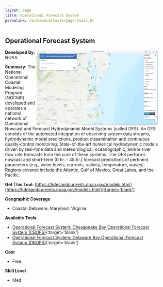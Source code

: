 ```yaml
---
layout: page
title: Operational Forecast System
permalink: /individualtools/page-tool3.0/
---
```

## Operational Forecast System

<img src="/images/scaled_250_400/TOOLID_3.0_ScreenCapture-1.png" style="max-height:250px;max-width:400;" align="right"/>

**Developed By:** NOAA

**Summary:** The National Operational Coastal Modeling Program (NOCMP) developed and operates a national network of Operational Nowcast and Forecast Hydrodynamic Model Systems (called OFS). An OFS consists of the automated integration of observing system data streams, hydrodynamic model predictions, product dissemination and continuous quality-control monitoring. State-of-the-art numerical hydrodynamic models driven by real-time data and meteorological, oceanographic, and/or river flow rate forecasts form the core of these systems. The OFS performs nowcast and short-term (0 hr. - 48 hr.) forecast predictions of pertinent parameters (e.g., water levels, currents, salinity, temperature, waves). Regions covered include the Atlantic, Gulf of Mexico, Great Lakes, and the Pacific.

**Get This Tool:** [https://tidesandcurrents.noaa.gov/models.html](https://tidesandcurrents.noaa.gov/models.html){:target='blank'}

**Geographic Coverage**

* Coastal Delaware; Maryland; Virginia

**Available Tools**

*  [Operational Forecast System: Chesapeake Bay Operational Forecast System (CBOFS)](/collection/page-tool3.1/){:target='blank'}
*  [Operational Forecast System: Delaware Bay Operational Forecast System (DBOFS)](/collection/page-tool3.2/){:target='blank'}

**Cost**

* Free

**Skill Level**

* Med
